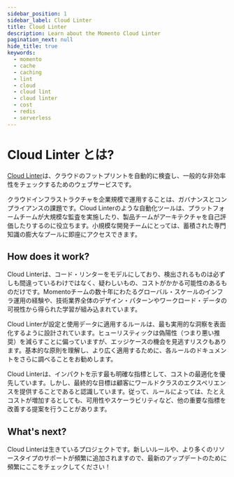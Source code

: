 ```yaml
---
sidebar_position: 1
sidebar_label: Cloud Linter
title: Cloud Linter
description: Learn about the Momento Cloud Linter
pagination_next: null
hide_title: true
keywords:
  - momento
  - cache
  - caching
  - lint
  - cloud
  - cloud lint
  - cloud linter
  - cost
  - redis
  - serverless
---
```


# Cloud Linter とは?

[Cloud Linter](https://console.gomomento.com/caches)は、クラウドのフットプリントを自動的に検査し、一般的な非効率性をチェックするためのウェブサービスです。

クラウドインフラストラクチャを企業規模で運用することは、ガバナンスとコンプライアンスの課題です。Cloud Linterのような自動化ツールは、プラットフォームチームが大規模な監査を実施したり、製品チームがアーキテクチャを自己評価したりするのに役立ちます。小規模な開発チームにとっては、蓄積された専門知識の膨大なプールに即座にアクセスできます。

## How does it work?
Cloud Linterは、コード・リンターをモデルにしており、検出されるものは必ずしも間違っているわけではなく、疑わしいもの、コストがかかる可能性のあるものだけです。Momentoチームの数十年にわたるグローバル・スケールのインフラ運用の経験や、技術業界全体のデザイン・パターンやワークロード・データの可視性から得られた学習が組み込まれています。

Cloud Linterが設定と使用データに適用するルールは、最も実用的な洞察を表面化するように設計されています。ヒューリスティックは偽陽性（つまり悪い推奨）を減らすことに偏っていますが、エッジケースの機会を見逃すリスクもあります。基本的な原則を理解し、より広く適用するために、各ルールのドキュメントをさらに調べることをお勧めします。

Cloud Linterは、インパクトを示す最も明確な指標として、コストの最適化を優先しています。しかし、最終的な目標は顧客にワールドクラスのエクスペリエンスを提供することであると認識しています。従って、ルールによっては、たとえコストが増加するとしても、可用性やスケーラビリティなど、他の重要な指標を改善する提案を行うことがあります。

## What's next?
Cloud Linterは生きているプロジェクトです。新しいルールや、より多くのリソースタイプのサポートが頻繁に追加されますので、最新のアップデートのために頻繁にここをチェックしてください！
